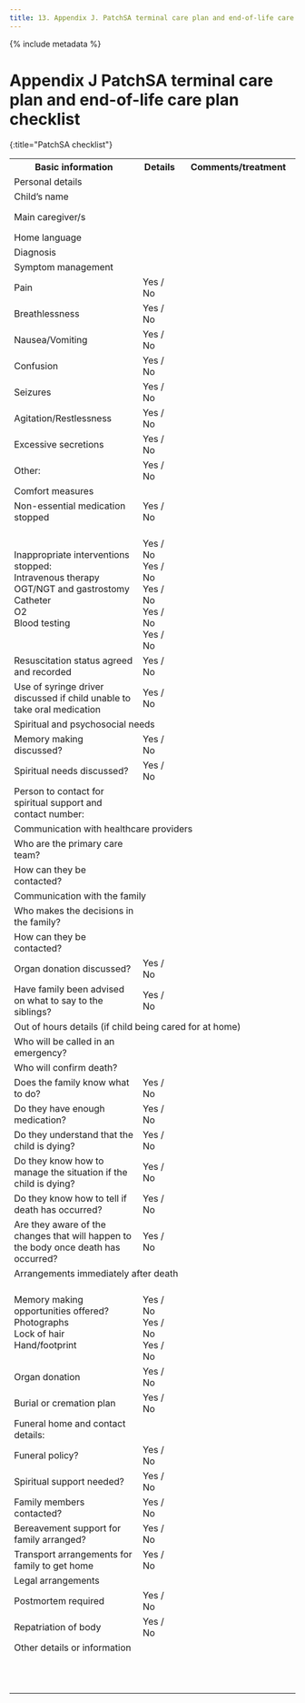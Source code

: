 ```yaml
---
title: 13. Appendix J. PatchSA terminal care plan and end-of-life care plan checklist
---
```


{% include metadata %}

# **Appendix J** PatchSA terminal care plan and end-of-life care plan checklist
{:title="PatchSA checklist"}

<table class="wide">
  <col width="45%">
  <col width="15%">
  <col width="40%">
  <tr>
    <th>Basic information</th>
    <th>Details</th>
    <th>Comments/treatment</th>
  </tr>
  <tr>
    <td class="table-subhead" colspan="3">Personal details</td>
  </tr>
  <tr>
    <td>Child’s name</td>
    <td colspan="2"></td>
  </tr>
  <tr>
    <td>Main caregiver/s</td>
    <td colspan="2"><br><br></td>
  </tr>
  <tr>
    <td>Home language</td>
    <td colspan="2"></td>
  </tr>
  <tr>
    <td>Diagnosis</td>
    <td colspan="2"></td>
  </tr>
  <tr>
    <td class="table-subhead" colspan="3">Symptom management</td>
  </tr>
  <tr>
    <td>Pain</td>
    <td>Yes / No</td>
    <td></td>
  </tr>
  <tr>
    <td>Breathlessness</td>
    <td>Yes / No</td>
    <td></td>
  </tr>
  <tr>
    <td>Nausea/Vomiting</td>
    <td>Yes / No</td>
    <td></td>
  </tr>
  <tr>
    <td>Confusion</td>
    <td>Yes / No</td>
    <td></td>
  </tr>
  <tr>
    <td>Seizures</td>
    <td>Yes / No</td>
    <td></td>
  </tr>
  <tr>
    <td>Agitation/Restlessness</td>
    <td>Yes / No</td>
    <td></td>
  </tr>
  <tr>
    <td>Excessive secretions</td>
    <td>Yes / No</td>
    <td></td>
  </tr>
  <tr>
    <td>Other:</td>
    <td>Yes / No</td>
    <td></td>
  </tr>
  <tr>
    <td class="table-subhead" colspan="3">Comfort measures</td>
  </tr>
  <tr>
    <td>Non-essential medication stopped</td>
    <td>Yes / No</td>
    <td></td>
  </tr>
  <tr>
    <td>Inappropriate interventions stopped:<br>Intravenous therapy<br>OGT/NGT and gastrostomy<br>Catheter<br>O2<br>Blood testing<br></td>
    <td><br>Yes / No<br>Yes / No<br>Yes / No<br>Yes / No<br>Yes / No<br></td>
    <td></td>
  </tr>
  <tr>
    <td>Resuscitation status agreed and recorded</td>
    <td>Yes / No</td>
    <td></td>
  </tr>
  <tr>
    <td>Use of syringe driver discussed if child unable to take oral medication</td>
    <td>Yes / No</td>
    <td></td>
  </tr>
  <tr>
    <td class="table-subhead" colspan="3">Spiritual and psychosocial needs</td>
  </tr>
  <tr>
    <td>Memory making discussed?</td>
    <td>Yes / No</td>
    <td></td>
  </tr>
  <tr>
    <td>Spiritual needs discussed?</td>
    <td>Yes / No</td>
    <td></td>
  </tr>
  <tr>
    <td>Person to contact for spiritual support and contact number:</td>
    <td colspan="2"></td>
  </tr>
  <tr>
    <td class="table-subhead" colspan="3">Communication with healthcare providers</td>
  </tr>
  <tr>
    <td>Who are the primary care team?</td>
    <td colspan="2"><br><br></td>
  </tr>
  <tr>
    <td>How can they be contacted?</td>
    <td colspan="2"><br><br></td>
  </tr>
  <tr>
    <td class="table-subhead" colspan="3">Communication with the family</td>
  </tr>
  <tr>
    <td>Who makes the decisions in the family?</td>
    <td colspan="2"></td>
  </tr>
  <tr>
    <td>How can they be contacted?</td>
    <td colspan="2"></td>
  </tr>
  <tr>
    <td>Organ donation discussed?</td>
    <td>Yes / No</td>
    <td></td>
  </tr>
  <tr>
    <td>Have family been advised on what to say to the siblings?</td>
    <td>Yes / No</td>
    <td></td>
  </tr>
  <tr>
    <td class="table-subhead" colspan="3">Out of hours details (if child being cared for at home)</td>
  </tr>
  <tr>
    <td>Who will be called in an emergency?</td>
    <td colspan="2"></td>
  </tr>
  <tr>
    <td>Who will confirm death?</td>
    <td colspan="2"></td>
  </tr>
  <tr>
    <td>Does the family know what to do?</td>
    <td>Yes / No</td>
    <td></td>
  </tr>
  <tr>
    <td>Do they have enough medication?</td>
    <td>Yes / No</td>
    <td></td>
  </tr>
  <tr>
    <td>Do they understand that the child is dying?</td>
    <td>Yes / No</td>
    <td></td>
  </tr>
  <tr>
    <td>Do they know how to manage the situation if the child is dying?</td>
    <td>Yes / No</td>
    <td></td>
  </tr>
  <tr>
    <td>Do they know how to tell if death has occurred?</td>
    <td>Yes / No</td>
    <td></td>
  </tr>
  <tr>
    <td>Are they aware of the changes that will happen to the body once death has occurred?</td>
    <td>Yes / No</td>
    <td></td>
  </tr>
  <tr>
    <td class="table-subhead" colspan="3">Arrangements immediately after death</td>
  </tr>
  <tr>
    <td>Memory making opportunities offered?<br>Photographs<br>Lock of hair<br>Hand/footprint</td>
    <td><br>Yes / No<br>Yes / No<br>Yes / No</td>
    <td></td>
  </tr>
  <tr>
    <td>Organ donation</td>
    <td>Yes / No</td>
    <td></td>
  </tr>
  <tr>
    <td>Burial or cremation plan</td>
    <td>Yes / No</td>
    <td></td>
  </tr>
  <tr>
    <td>Funeral home and contact details:</td>
    <td colspan="2"></td>
  </tr>
  <tr>
    <td>Funeral policy?</td>
    <td>Yes / No</td>
    <td></td>
  </tr>
  <tr>
    <td>Spiritual support needed?</td>
    <td>Yes / No</td>
    <td></td>
  </tr>
  <tr>
    <td>Family members contacted?</td>
    <td>Yes / No</td>
    <td></td>
  </tr>
  <tr>
    <td>Bereavement support for family arranged?</td>
    <td>Yes / No</td>
    <td></td>
  </tr>
  <tr>
    <td>Transport arrangements for family to get home</td>
    <td>Yes / No</td>
    <td></td>
  </tr>
  <tr>
    <td class="table-subhead" colspan="3">Legal arrangements</td>
  </tr>
  <tr>
    <td>Postmortem required</td>
    <td>Yes / No</td>
    <td></td>
  </tr>
  <tr>
    <td>Repatriation of body</td>
    <td>Yes / No</td>
    <td></td>
  </tr>
  <tr>
    <td class="table-subhead" colspan="3">Other details or information</td>
  </tr>
  <tr>
    <td colspan="3"><br><br><br></td>
  </tr>
</table>

